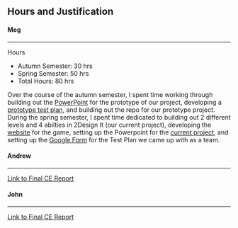 ## Hours and Justification

#### **Meg**
---

Hours
* Autumn Semester: 30 hrs
* Spring Semester: 50 hrs
* Total Hours: 80 hrs


Over the course of the autumn semester, I spent time working through building out the [PowerPoint](https://docs.google.com/presentation/d/1rwM0utYZtp_vqbfTYE0dG_m_hfeOB4y3qRT83yqPRhY/edit?usp=sharing) for the prototype of our
project, developing a [prototype test plan](https://github.com/meg-n-jones/cs-5001-2/blob/main/Milestones%26Tables.md), and building out the repo for our prototype project. During
the spring semester, I spent time dedicated to building out 2 different levels and 4 abilties in 2Design It (our current project), developing the [website](https://jones8mn.wixsite.com/2designit) 
for the game, setting up the Powerpoint for the [current project](https://docs.google.com/presentation/d/1KVP2JqvSf5F0PcTwjOKdwJh83DptD0vLIaZkz296ulo/edit?usp=sharing), and
setting up the [Google Form](https://forms.gle/HubW2sDYAnUbdmz49) for the Test Plan we came up with as a team.


#### **Andrew**
---

[Link to Final CE Report]()

#### **John**
---
[Link to Final CE Report]()
